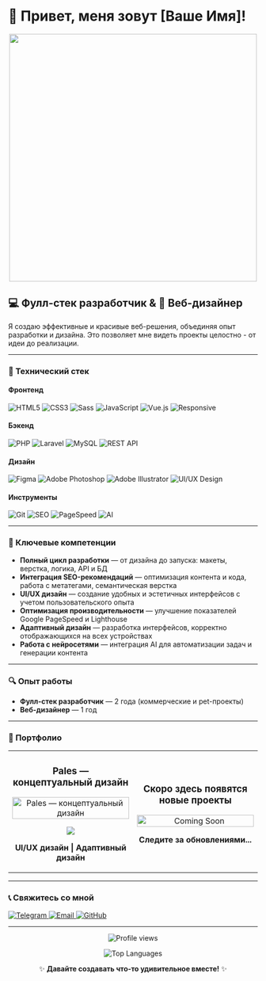# 👋 Привет, меня зовут [Ваше Имя]!

<div align="center">
  <img src="https://media.giphy.com/media/v1.Y2lkPTc5MGI3NjExcDEyZ2JlMGMzYnk3OXRiZDNlMHg1aHU1OHV0MDcwZWxrazFtZzQ1eCZlcD12MV9pbnRlcm5hbF9naWZfYnlfaWQmY3Q9Zw/qgQUggAC3Pfv687qPC/giphy.gif" width="500" />
</div>

## 💻 Фулл-стек разработчик & 🎨 Веб-дизайнер

Я создаю эффективные и красивые веб-решения, объединяя опыт разработки и дизайна. Это позволяет мне видеть проекты целостно - от идеи до реализации.

---

### 🚀 Технический стек

#### Фронтенд
<p>
  <img alt="HTML5" src="https://img.shields.io/badge/-HTML5-E34F26?style=flat-square&logo=html5&logoColor=white" />
  <img alt="CSS3" src="https://img.shields.io/badge/-CSS3-1572B6?style=flat-square&logo=css3&logoColor=white" />
  <img alt="Sass" src="https://img.shields.io/badge/-Sass-CC6699?style=flat-square&logo=sass&logoColor=white" />
  <img alt="JavaScript" src="https://img.shields.io/badge/-JavaScript-F7DF1E?style=flat-square&logo=javascript&logoColor=black" />
  <img alt="Vue.js" src="https://img.shields.io/badge/-Vue.js-4FC08D?style=flat-square&logo=vue.js&logoColor=white" />
  <img alt="Responsive" src="https://img.shields.io/badge/-Responsive_Design-3DDC84?style=flat-square&logo=samsung&logoColor=white" />
</p>

#### Бэкенд
<p>
  <img alt="PHP" src="https://img.shields.io/badge/-PHP-777BB4?style=flat-square&logo=php&logoColor=white" />
  <img alt="Laravel" src="https://img.shields.io/badge/-Laravel-FF2D20?style=flat-square&logo=laravel&logoColor=white" />
  <img alt="MySQL" src="https://img.shields.io/badge/-MySQL-4479A1?style=flat-square&logo=mysql&logoColor=white" />
  <img alt="REST API" src="https://img.shields.io/badge/-REST_API-009688?style=flat-square&logo=fastapi&logoColor=white" />
</p>

#### Дизайн
<p>
  <img alt="Figma" src="https://img.shields.io/badge/-Figma-F24E1E?style=flat-square&logo=figma&logoColor=white" />
  <img alt="Adobe Photoshop" src="https://img.shields.io/badge/-Photoshop-31A8FF?style=flat-square&logo=adobe-photoshop&logoColor=white" />
  <img alt="Adobe Illustrator" src="https://img.shields.io/badge/-Illustrator-FF9A00?style=flat-square&logo=adobe-illustrator&logoColor=white" />
  <img alt="UI/UX Design" src="https://img.shields.io/badge/-UI/UX_Design-0ACF83?style=flat-square&logo=webflow&logoColor=white" />
</p>

#### Инструменты
<p>
  <img alt="Git" src="https://img.shields.io/badge/-Git-F05032?style=flat-square&logo=git&logoColor=white" />
  <img alt="SEO" src="https://img.shields.io/badge/-SEO-47A248?style=flat-square&logo=googlesearchconsole&logoColor=white" />
  <img alt="PageSpeed" src="https://img.shields.io/badge/-Google_PageSpeed-4285F4?style=flat-square&logo=google-chrome&logoColor=white" />
  <img alt="AI" src="https://img.shields.io/badge/-AI_Integration-412991?style=flat-square&logo=openai&logoColor=white" />
</p>

---

### 💼 Ключевые компетенции

- **Полный цикл разработки** — от дизайна до запуска: макеты, верстка, логика, API и БД
- **Интеграция SEO-рекомендаций** — оптимизация контента и кода, работа с метатегами, семантическая верстка
- **UI/UX дизайн** — создание удобных и эстетичных интерфейсов с учетом пользовательского опыта
- **Оптимизация производительности** — улучшение показателей Google PageSpeed и Lighthouse
- **Адаптивный дизайн** — разработка интерфейсов, корректно отображающихся на всех устройствах
- **Работа с нейросетями** — интеграция AI для автоматизации задач и генерации контента

---

### 🔍 Опыт работы

- **Фулл-стек разработчик** — 2 года (коммерческие и pet-проекты)
- **Веб-дизайнер** — 1 год

---

### 🎨 Портфолио

<table>
  <tr>
    <td width="50%">
      <h3 align="center">Pales — концептуальный дизайн</h3>
      <div align="center">
        <a href="https://dprofile.ru/case/111836/pales-konceptualnyi-dizain" target="_blank">
          <img src="https://i.ibb.co/kXdB2jx/portfolio-preview.jpg" width="100%" alt="Pales — концептуальный дизайн"/>
        </a>
        <p>
          <a href="https://dprofile.ru/case/111836/pales-konceptualnyi-dizain" target="_blank">
            <img src="https://img.shields.io/badge/-Посмотреть_проект-000000?style=for-the-badge&logo=dprofile&logoColor=white"/>
          </a>
        </p>
        <p><strong>UI/UX дизайн | Адаптивный дизайн</strong></p>
      </div>
    </td>
    <td width="50%">
      <h3 align="center">Скоро здесь появятся новые проекты</h3>
      <div align="center">
        <img src="https://i.ibb.co/vVSk8Bg/coming-soon.jpg" width="100%" alt="Coming Soon"/>
        <p><strong>Следите за обновлениями...</strong></p>
      </div>
    </td>
  </tr>
</table>

---

### 📞 Свяжитесь со мной

<p>
  <a href="https://t.me/ваш_телеграм" target="_blank">
    <img alt="Telegram" src="https://img.shields.io/badge/-Telegram-26A5E4?style=for-the-badge&logo=telegram&logoColor=white" />
  </a>
  <a href="mailto:ваша_почта@email.com">
    <img alt="Email" src="https://img.shields.io/badge/-Email-D14836?style=for-the-badge&logo=gmail&logoColor=white" />
  </a>
  <a href="https://github.com/ваш_github" target="_blank">
    <img alt="GitHub" src="https://img.shields.io/badge/-GitHub-181717?style=for-the-badge&logo=github&logoColor=white" />
  </a>
</p>

---

<p align="center">
  <img src="https://komarev.com/ghpvc/?username=ваш_username&color=blueviolet&style=flat-square&label=Просмотры+профиля" alt="Profile views"/>
</p>

<div align="center">
  <img src="https://github-readme-stats.vercel.app/api/top-langs/?username=ваш_username&layout=compact&theme=radical" alt="Top Languages" />
</div>

<div align="center">
  <p>✨ <strong>Давайте создавать что-то удивительное вместе!</strong> ✨</p>
</div> 